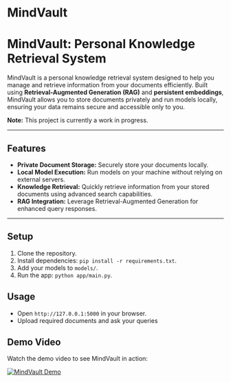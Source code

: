 # MindVault

# MindVault: Personal Knowledge Retrieval System

MindVault is a personal knowledge retrieval system designed to help you manage and retrieve information from your documents efficiently. Built using **Retrieval-Augmented Generation (RAG)** and **persistent embeddings**, MindVault allows you to store documents privately and run models locally, ensuring your data remains secure and accessible only to you.

**Note:** This project is currently a work in progress.

---

## Features

- **Private Document Storage:** Securely store your documents locally.
- **Local Model Execution:** Run models on your machine without relying on external servers.
- **Knowledge Retrieval:** Quickly retrieve information from your stored documents using advanced search capabilities.
- **RAG Integration:** Leverage Retrieval-Augmented Generation for enhanced query responses.

---

## Setup
1. Clone the repository.
2. Install dependencies: `pip install -r requirements.txt`.
3. Add your models to `models/`.
4. Run the app: `python app/main.py`.

## Usage
- Open `http://127.0.0.1:5000` in your browser.
- Upload required documents and ask your queries

## Demo Video
Watch the demo video to see MindVault in action:

[<img alt="MindVault Demo" src="https://youtu.be/iPWWqgijTN4"/>](https://youtu.be/iPWWqgijTN4)
